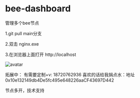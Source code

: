 # bee-dashboard
管理多个bee节点


1.git pull main分支

2.双击 nginx.exe

3.在浏览器上面打开 http://localhost


![avatar](https://z3.ax1x.com/2021/05/29/2AUkTA.png)

拓展中： 有需要定制+v: 18720762936
喜欢的话给我捐点水：地址 0x10e132149db4De5fc495e648226aaCF43697D442


节点多开，技术支持